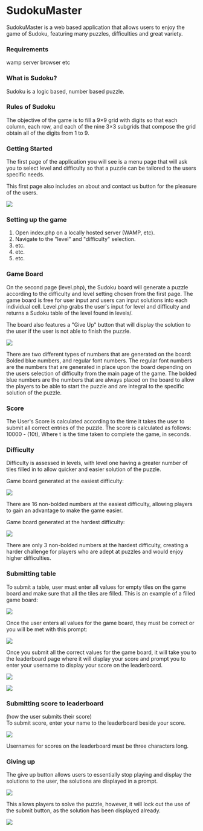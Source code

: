 # SudokuMaster
SudokuMaster is a web based application that allows users to enjoy the game of Sudoku, featuring many puzzles, difficulties and great variety. 

### Requirements
wamp server
browser
etc

### What is Sudoku?
Sudoku is a logic based, number based puzzle. 

### Rules of Sudoku
The objective of the game is to fill a 9×9 grid with digits so that each column, each row, and each of the nine 3×3 subgrids that compose the grid obtain all of the digits from 1 to 9. 

### Getting Started
The first page of the application you will see is a menu page that will ask you to select level and difficulty so that a puzzle can be tailored to the users specific needs. 

This first page also includes an about and contact us button for the pleasure of the users.

![](https://imgur.com/ZqI7PKI.jpg) 

### Setting up the game
1. Open index.php on a locally hosted server (WAMP, etc).
2. Navigate to the "level" and "difficulty" selection.
3. etc.
4. etc.
5. etc.

### Game Board

On the second page (level.php), the Sudoku board will generate a puzzle according to the difficulty and level setting chosen from the first page. The game board is free for user input and users can input solutions into each individual cell. 
Level.php grabs the user's input for level and difficulty and returns a Sudoku table of the level found in levels/.

The board also features a "Give Up" button that will display the solution to the user if the user is not able to finish the puzzle.

![](https://i.imgur.com/8khtyxX.png)

There are two different types of numbers that are generated on the board: Bolded blue numbers, and regular font numbers. The regular font numbers are the numbers that are generated in place upon the board depending on the users selection of difficulty from the main page of the game. The bolded blue numbers are the numbers that are always placed on the board to allow the players to be able to start the puzzle and are integral to the specific solution of the puzzle. 

### Score

The User's Score is calculated according to the time it takes the user to submit all correct entries of the puzzle. The score is calculated as follows:  
10000 - (10t),
Where t is the time taken to complete the game, in seconds.  

### Difficulty

Difficulty is assessed in levels, with level one having a greater number of tiles filled in to allow quicker and easier solution of the puzzle.

Game board generated at the easiest difficulty:

![](https://imgur.com/TlJUFLy.png)

There are 16 non-bolded numbers at the easiest difficulty, allowing players to gain an advantage to make the game easier. 

Game board generated at the hardest difficulty: 

![](https://imgur.com/mD9hIKp.png)

There are only 3 non-bolded numbers at the hardest difficulty, creating a harder challenge for players who are adept at puzzles and would enjoy higher difficulties.

### Submitting table
 
To submit a table, user must enter all values for empty tiles on the game board and make sure that all the tiles are filled. This is an example of a filled game board:

![](https://imgur.com/XAB6AmW.png)


 
Once the user enters all values for the game board, they must be correct or you will be met with this prompt:

![](https://imgur.com/bGmtyl4.png)


Once you submit all the correct values for the game board, it will take you to the leaderboard page where it will display your score and prompt you to enter your username to display your score on the leaderboard. 

![](https://imgur.com/XAB6AmW.png)

![](https://imgur.com/A1LJJGg.png)

### Submitting score to leaderboard
(how the user submits their score)  
To submit score, enter your name to the leaderboard beside your score. 

![](https://imgur.com/l0JAyv5.png)
 
Usernames for scores on the leaderboard must be three characters long.

### Giving up
The give up button allows users to essentially stop playing and display the solutions to the user, the solutions are displayed in a prompt. 

![](https://imgur.com/qkt8L5C.png)

This allows players to solve the puzzle, however, it will lock out the use of the submit button, as the solution has been displayed already. 

![](https://imgur.com/MUTSshX.png)


  
